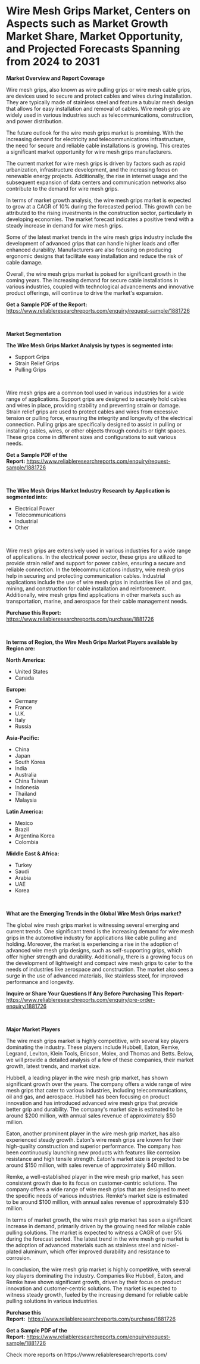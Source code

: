 <p><h1>Wire Mesh Grips Market, Centers on Aspects such as Market Growth Market Share, Market Opportunity, and Projected Forecasts Spanning from 2024 to 2031</h1></p><p><strong>Market Overview and Report Coverage</strong></p>
<p><p>Wire mesh grips, also known as wire pulling grips or wire mesh cable grips, are devices used to secure and protect cables and wires during installation. They are typically made of stainless steel and feature a tubular mesh design that allows for easy installation and removal of cables. Wire mesh grips are widely used in various industries such as telecommunications, construction, and power distribution.</p><p>The future outlook for the wire mesh grips market is promising. With the increasing demand for electricity and telecommunications infrastructure, the need for secure and reliable cable installations is growing. This creates a significant market opportunity for wire mesh grips manufacturers.</p><p>The current market for wire mesh grips is driven by factors such as rapid urbanization, infrastructure development, and the increasing focus on renewable energy projects. Additionally, the rise in internet usage and the subsequent expansion of data centers and communication networks also contribute to the demand for wire mesh grips.</p><p>In terms of market growth analysis, the wire mesh grips market is expected to grow at a CAGR of 10% during the forecasted period. This growth can be attributed to the rising investments in the construction sector, particularly in developing economies. The market forecast indicates a positive trend with a steady increase in demand for wire mesh grips.</p><p>Some of the latest market trends in the wire mesh grips industry include the development of advanced grips that can handle higher loads and offer enhanced durability. Manufacturers are also focusing on producing ergonomic designs that facilitate easy installation and reduce the risk of cable damage.</p><p>Overall, the wire mesh grips market is poised for significant growth in the coming years. The increasing demand for secure cable installations in various industries, coupled with technological advancements and innovative product offerings, will continue to drive the market's expansion.</p></p>
<p><strong>Get a Sample PDF of the Report:</strong> <a href="https://www.reliableresearchreports.com/enquiry/request-sample/1881726">https://www.reliableresearchreports.com/enquiry/request-sample/1881726</a></p>
<p>&nbsp;</p>
<p><strong>Market Segmentation</strong></p>
<p><strong>The Wire Mesh Grips Market Analysis by types is segmented into:</strong></p>
<p><ul><li>Support Grips</li><li>Strain Relief Grips</li><li>Pulling Grips</li></ul></p>
<p>&nbsp;</p>
<p><p>Wire mesh grips are a common tool used in various industries for a wide range of applications. Support grips are designed to securely hold cables and wires in place, providing stability and preventing strain or damage. Strain relief grips are used to protect cables and wires from excessive tension or pulling force, ensuring the integrity and longevity of the electrical connection. Pulling grips are specifically designed to assist in pulling or installing cables, wires, or other objects through conduits or tight spaces. These grips come in different sizes and configurations to suit various needs.</p></p>
<p><strong>Get a Sample PDF of the Report:</strong>&nbsp;<a href="https://www.reliableresearchreports.com/enquiry/request-sample/1881726">https://www.reliableresearchreports.com/enquiry/request-sample/1881726</a></p>
<p>&nbsp;</p>
<p><strong>The Wire Mesh Grips Market Industry Research by Application is segmented into:</strong></p>
<p><ul><li>Electrical Power</li><li>Telecommunications</li><li>Industrial</li><li>Other</li></ul></p>
<p>&nbsp;</p>
<p><p>Wire mesh grips are extensively used in various industries for a wide range of applications. In the electrical power sector, these grips are utilized to provide strain relief and support for power cables, ensuring a secure and reliable connection. In the telecommunications industry, wire mesh grips help in securing and protecting communication cables. Industrial applications include the use of wire mesh grips in industries like oil and gas, mining, and construction for cable installation and reinforcement. Additionally, wire mesh grips find applications in other markets such as transportation, marine, and aerospace for their cable management needs.</p></p>
<p><strong>Purchase this Report:</strong>&nbsp; <a href="https://www.reliableresearchreports.com/purchase/1881726">https://www.reliableresearchreports.com/purchase/1881726</a></p>
<p>&nbsp;</p>
<p><strong>In terms of Region, the Wire Mesh Grips Market Players available by Region are:</strong></p>
<p>
    <p> <strong> North America: </strong>
        <ul>
            <li>United States</li>
            <li>Canada</li>
        </ul>
        </p> 
    <p> <strong> Europe: </strong>
        <ul>
            <li>Germany</li>
            <li>France</li>
            <li>U.K.</li>
            <li>Italy</li>
            <li>Russia</li>
        </ul>
        </p> 
    <p> <strong> Asia-Pacific: </strong>
        <ul>
            <li>China</li>
            <li>Japan</li>
            <li>South Korea</li>
            <li>India</li>
            <li>Australia</li>
            <li>China Taiwan</li>
            <li>Indonesia</li>
            <li>Thailand</li>
            <li>Malaysia</li>
        </ul>
        </p> 
    <p> <strong> Latin America: </strong>
        <ul>
            <li>Mexico</li>
            <li>Brazil</li>
            <li>Argentina Korea</li>
            <li>Colombia</li>
        </ul>
        </p> 
    <p> <strong> Middle East & Africa: </strong>
        <ul>
            <li>Turkey</li>
            <li>Saudi</li>
            <li>Arabia</li>
            <li>UAE</li>
            <li>Korea</li>
        </ul>
    </p>
    </p>
<p>&nbsp;</p>
<p><strong>What are the Emerging Trends in the Global Wire Mesh Grips market?</strong></p>
<p><p>The global wire mesh grips market is witnessing several emerging and current trends. One significant trend is the increasing demand for wire mesh grips in the automotive industry for applications like cable pulling and holding. Moreover, the market is experiencing a rise in the adoption of advanced wire mesh grip designs, such as self-supporting grips, which offer higher strength and durability. Additionally, there is a growing focus on the development of lightweight and compact wire mesh grips to cater to the needs of industries like aerospace and construction. The market also sees a surge in the use of advanced materials, like stainless steel, for improved performance and longevity.</p></p>
<p><strong>Inquire or Share Your Questions If Any Before Purchasing This Report</strong>- <a href="https://www.reliableresearchreports.com/enquiry/pre-order-enquiry/1881726">https://www.reliableresearchreports.com/enquiry/pre-order-enquiry/1881726</a></p>
<p>&nbsp;</p>
<p><strong>Major Market Players</strong></p>
<p><p>The wire mesh grips market is highly competitive, with several key players dominating the industry. These players include Hubbell, Eaton, Remke, Legrand, Leviton, Klein Tools, Ericson, Molex, and Thomas and Betts. Below, we will provide a detailed analysis of a few of these companies, their market growth, latest trends, and market size.</p><p>Hubbell, a leading player in the wire mesh grip market, has shown significant growth over the years. The company offers a wide range of wire mesh grips that cater to various industries, including telecommunications, oil and gas, and aerospace. Hubbell has been focusing on product innovation and has introduced advanced wire mesh grips that provide better grip and durability. The company's market size is estimated to be around $200 million, with annual sales revenue of approximately $50 million.</p><p>Eaton, another prominent player in the wire mesh grip market, has also experienced steady growth. Eaton's wire mesh grips are known for their high-quality construction and superior performance. The company has been continuously launching new products with features like corrosion resistance and high tensile strength. Eaton's market size is projected to be around $150 million, with sales revenue of approximately $40 million.</p><p>Remke, a well-established player in the wire mesh grip market, has seen consistent growth due to its focus on customer-centric solutions. The company offers a wide range of wire mesh grips that are designed to meet the specific needs of various industries. Remke's market size is estimated to be around $100 million, with annual sales revenue of approximately $30 million.</p><p>In terms of market growth, the wire mesh grip market has seen a significant increase in demand, primarily driven by the growing need for reliable cable pulling solutions. The market is expected to witness a CAGR of over 5% during the forecast period. The latest trend in the wire mesh grip market is the adoption of advanced materials such as stainless steel and nickel-plated aluminum, which offer improved durability and resistance to corrosion.</p><p>In conclusion, the wire mesh grip market is highly competitive, with several key players dominating the industry. Companies like Hubbell, Eaton, and Remke have shown significant growth, driven by their focus on product innovation and customer-centric solutions. The market is expected to witness steady growth, fueled by the increasing demand for reliable cable pulling solutions in various industries.</p></p>
<p><strong>Purchase this Report:</strong>&nbsp;&nbsp;<a href="https://www.reliableresearchreports.com/purchase/1881726">https://www.reliableresearchreports.com/purchase/1881726</a></p>
<p></p>
<p><strong>Get a Sample PDF of the Report:</strong>&nbsp;<a href="https://www.reliableresearchreports.com/enquiry/request-sample/1881726">https://www.reliableresearchreports.com/enquiry/request-sample/1881726</a></p>
<p>Check more reports on https://www.reliableresearchreports.com/</p>